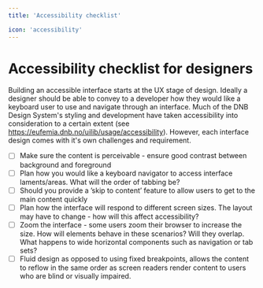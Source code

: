 ```yaml
---
title: 'Accessibility checklist'

icon: 'accessibility'
---
```


# Accessibility checklist for designers

Building an accessible interface starts at the UX stage of design. Ideally a designer should be able to convey to a developer how they would like a keyboard user to use and navigate through an interface. Much of the DNB Design System's styling and development have taken accessibility into consideration to a certain extent (see https://eufemia.dnb.no/uilib/usage/accessibility). However, each interface design comes with it's own challenges and requirement.

- [ ] Make sure the content is perceivable - ensure good contrast between background and foreground
- [ ] Plan how you would like a keyboard navigator to access interface laments/areas. What will the order of tabbing be?
- [ ] Should you provide a ’skip to content’ feature to allow users to get to the main content quickly
- [ ] Plan how the interface will respond to different screen sizes. The layout may have to change - how will this affect accessibility?
- [ ] Zoom the interface - some users zoom their browser to increase the size. How will elements behave in these scenarios? Will they overlap. What happens to wide horizontal components such as navigation or tab sets?
- [ ] Fluid design as opposed to using fixed breakpoints, allows the content to reflow in the same order as screen readers render content to users who are blind or visually impaired.
